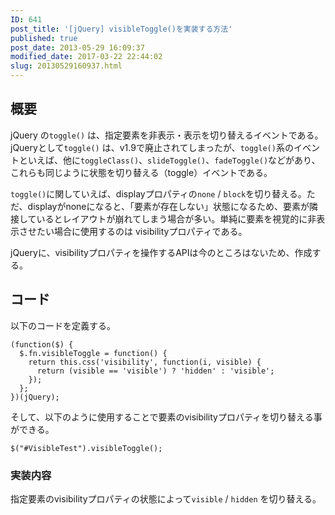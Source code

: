 ```yaml
---
ID: 641
post_title: '[jQuery] visibleToggle()を実装する方法'
published: true
post_date: 2013-05-29 16:09:37
modified_date: 2017-03-22 22:44:02
slug: 20130529160937.html
---
```

<h2>概要</h2>

jQuery の<code>toggle()</code> は、指定要素を非表示・表示を切り替えるイベントである。jQueryとして<code>toggle()</code> は、v1.9で廃止されてしまったが、<code>toggle()</code>系のイベントといえば、他に<code>toggleClass()</code>、<code>slideToggle()</code>、<code>fadeToggle()</code>などがあり、これらも同じように状態を切り替える（toggle）イベントである。

<code>toggle()</code>に関していえば、displayプロパティの<code>none</code> / <code>block</code>を切り替える。ただ、displayがnoneになると、「要素が存在しない」状態になるため、要素が隣接しているとレイアウトが崩れてしまう場合が多い。単純に要素を視覚的に非表示させたい場合に使用するのは visibilityプロパティである。

jQueryに、visibilityプロパティを操作するAPIは今のところはないため、作成する。

<h2>コード</h2>

以下のコードを定義する。

<pre><code class="language-language-javascript">(function($) {
  $.fn.visibleToggle = function() {
    return this.css('visibility', function(i, visible) {
      return (visible == 'visible') ? 'hidden' : 'visible';
    });
  };
})(jQuery);
</code></pre>

そして、以下のように使用することで要素のvisibilityプロパティを切り替える事ができる。

<pre><code class="language-language-javascript">$("#VisibleTest").visibleToggle();
</code></pre>

<h3>実装内容</h3>

指定要素のvisibilityプロパティの状態によって<code>visible</code> / <code>hidden</code> を切り替える。